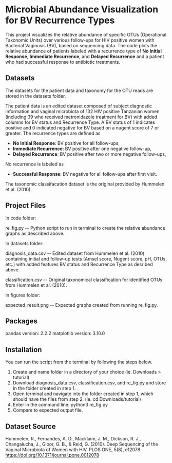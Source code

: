 # Microbial Abundance Visualization for BV Recurrence Types
This project visualizes the relative abundance of specific OTUs (Operational Taxonomic Units) over various follow-ups for HIV positive women with Bacterial Vaginosis (BV), based on sequencing data. The code plots the relative abundance of patients labeled with a recurrence type of **No Initial Response**, **Immediate Recurrence**, and **Delayed Recurrence** and a patient who had successful response to antibiotic treatments.

## Datasets
The datasets for the patient data and taxonomy for the OTU reads are stored in the datasets folder.

The patient data is an edited dataset composed of subject diagnostic information and vaginal microbiota of 132 HIV positive Tanzanian women (including 39 who received metronidazole treatment for BV) with added columns for BV status and Recurrence Type. A BV status of 1 indicates positive and 0 indicated negative for BV based on a nugent score of 7 or greater. The recurrence types are defined as 
- **No Initial Response**: BV positive for all follow-ups,
- **Immediate Recurrence**: BV positive after one negative follow-up,
- **Delayed Recurrence**: BV positive after two or more negative follow-ups,

No recurrence is labeled as
- **Successful Response**: BV negative for all follow-ups after first visit.

The taxonomic classifacation dataset is the original provided by Hummelen et al. (2010). 

## Project Files

In code folder:

re_fig.py -- Python script to run in terminal to create the relative abundance graphs as described above.

In datasets folder: 

diagnosis_data.csv -- Edited dataset from Hummelen et al. (2010) containing initial and follow-up tests (Amsel score, Nugent score, pH, OTUs, etc.) with added features BV status and Recurrence Type as desribed above. 

classification.csv -- Original taxonomical classification for identified OTUs from Hummelen et al. (2010). 

In figures folder:

expected_result.png -- Expected graphs created from running re_fig.py. 




## Packages 
pandas version: 2.2.2
matplotlib version: 3.10.0

## Installation 
You can run the script from the terminal by following the steps below. 
1. Create and name folder in a directory of your choice (ie. Downloads > tutorial)
2. Download diagnosis_data.csv, classification.csv, and re_fig.py and store in the folder created in step 1.
3. Open terminal and navigate into the folder created in step 1, which should have the files from step 2. (ie. cd Downloads/tutorial)
4. Enter in the command line: python3 re_fig.py
5. Compare to expected output file.
   

## Dataset Source
Hummelen, R., Fernandes, A. D., Macklaim, J. M., Dickson, R. J., Changalucha, J., Gloor, G. B., & Reid, G. (2010). Deep Sequencing of the Vaginal Microbiota of Women with HIV. PLOS ONE, 5(8), e12078. https://doi.org/10.1371/journal.pone.0012078 



